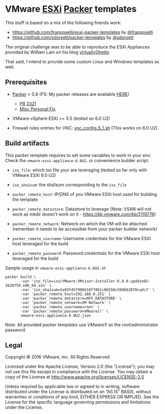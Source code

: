 # VMware [ESXi](https://www.vmware.com/products/esxi-and-esx/overview) [Packer](http://packer.io) templates
This stuff is based on a mix of the following friends work:
- https://github.com/frapposelli/esxi-packer-templates by  [@frapposelli](https://twitter.com/fabiorapposelli)
- https://github.com/sdorsett/packer-templates by  [@sdorsett](https://twitter.com/standorsett)

The original challenge was to be able to reproduce the ESXi Appliances provided by William Lam on his blog [virtuallyGhetto](http://www.virtuallyghetto.com/2015/12/deploying-nested-esxi-is-even-easier-now-with-the-esxi-virtual-appliance.html)

That said, I intend to provide some custom Linux and Windows templates as well.

## Prerequisites

* [Packer](http://packer.io) > 0.8 (PS: My packer releases are available [HERE](https://github.com/tsugliani/packer/releases))
  * [PR 3321](https://github.com/mitchellh/packer/pull/3321])
  * [Misc Personal Fix](https://github.com/tsugliani/packer/commit/9839a009ce6835f6bedcfa31935ad38110400468)

* VMware vSphere ESXi >= 5.5 (tested on 6.0 U2)
* Firewall rules entries for VNC: [vnc_config_5_1.sh](https://gist.githubusercontent.com/jasonberanek/4670943/raw/0749993b9043b581cd41c8f8b9886f93153f9b3f/vnc_config_5_1.sh) (This works on 6.0 U2)


## Build artifacts

This packer template requires to set some variables to work in your env:
Check the ```vmware-esxi-appliance-6.0U2.sh``` convenience builder script.

  * ```iso_file```: which iso file your are leveraging (tested so far only with VMware ESXi 6.0 U2)
  * ```iso_sha1sum```: the sha1sum corresponding to the ```iso_file```

  * ```packer_remote_host```: IP/DNS of you VMware ESXi host used for building the template
  * ```packer_remote_datastore```: Datastore to leverage (Note: VSAN will not work as mkdir doesn't work on it - https://kb.vmware.com/kb/2119776)
  * ```packer_remote_network```: Network on which the VM will be attached (remember it needs to be accessible from your packer builder network)
  * ```packer_remote_username```: Username credentials for the VMware ESXi host leveraged for the build
  * ```packer_remote_password```: Password credentials for the VMware ESXi host leveraged for the build


Sample usage in ```vmware-esxi-appliance-6.0U2.sh```
```
packer build \
       -var 'iso_file=iso/VMware-VMvisor-Installer-6.0.0.update02-3620759.x86_64.iso' \
       -var 'iso_sha1sum=5a93f457980d18f7061c8b550c509682070cadc7' \
       -var 'packer_remote_host=192.168.0.251' \
       -var 'packer_remote_datastore=NFS_DATASTORE' \
       -var 'packer_remote_network=VM Network' \
       -var 'packer_remote_username=root' \
       -var 'packer_remote_password=VMware1!' \
       vmware-esxi-appliance-6.0U2.json
```

Note: All provided packer templates use *VMware1!* as the root/administrator password.

## Legal

Copyright © 2016 VMware, Inc.  All Rights Reserved.

Licensed under the Apache License, Version 2.0 (the “License”); you may not
use this file except in compliance with the License.  You may obtain a copy of
the License at http://www.apache.org/licenses/LICENSE-2.0

Unless required by applicable law or agreed to in writing, software distributed
under the License is distributed on an “AS IS” BASIS, without warranties or
conditions of any kind, EITHER EXPRESS OR IMPLIED.  See the License for the
specific language governing permissions and limitations under the License.
